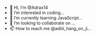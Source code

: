 - 👋 Hi, I’m @Adrax14
- 👀 I’m interested in coding...
- 🌱 I’m currently learning JavaScript...
- 💞️ I’m looking to collaborate on ...
- 📫 How to reach me @adiiii_hang_on_ji...

<!---
Adrax14/Adrax14 is a ✨ special ✨ repository because its `README.md` (this file) appears on your GitHub profile.
You can click the Preview link to take a look at your changes.
--->
